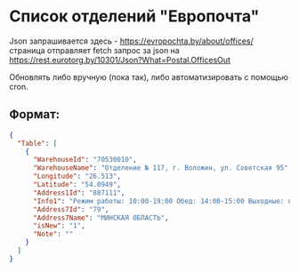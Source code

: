 # Список отделений "Европочта"
Json запрашивается здесь - https://evropochta.by/about/offices/
страница отправляет fetch запрос за json на https://rest.eurotorg.by/10301/Json?What=Postal.OfficesOut

Обновлять либо вручную (пока так), либо автоматизировать с помощью cron.


## Формат:
```json
{
  "Table": [
    {
      "WarehouseId": "70530010",
      "WarehouseName": "Отделение № 117, г. Воложин, ул. Советская 95",
      "Longitude": "26.513",
      "Latitude": "54.0949",
      "Address1Id": "887111",
      "Info1": "Режим работы: 10:00-19:00 Обед: 14:00-15:00 Выходные: вс,пн",
      "Address7Id": "79",
      "Address7Name": "МИНСКАЯ ОБЛАСТЬ",
      "isNew": "1",
      "Note": ""
    }
  ]
}
```
